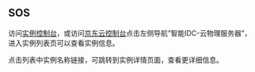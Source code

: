 ## SOS

访问[实例控制台](https://cps-console.jdcloud.com/instance/basic/list)，或访问[京东云控制台](https://console.jdcloud.com/overview)点击左侧导航“智能IDC-云物理服务器”，进入实例列表页可以查看实例信息。

点击列表中实例名称链接，可跳转到实例详情页面，查看更详细信息。
